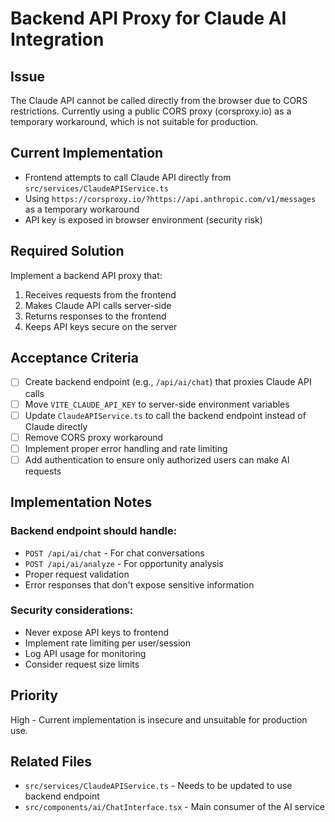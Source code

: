 # Backend API Proxy for Claude AI Integration

## Issue
The Claude API cannot be called directly from the browser due to CORS restrictions. Currently using a public CORS proxy (corsproxy.io) as a temporary workaround, which is not suitable for production.

## Current Implementation
- Frontend attempts to call Claude API directly from `src/services/ClaudeAPIService.ts`
- Using `https://corsproxy.io/?https://api.anthropic.com/v1/messages` as a temporary workaround
- API key is exposed in browser environment (security risk)

## Required Solution
Implement a backend API proxy that:
1. Receives requests from the frontend
2. Makes Claude API calls server-side
3. Returns responses to the frontend
4. Keeps API keys secure on the server

## Acceptance Criteria
- [ ] Create backend endpoint (e.g., `/api/ai/chat`) that proxies Claude API calls
- [ ] Move `VITE_CLAUDE_API_KEY` to server-side environment variables
- [ ] Update `ClaudeAPIService.ts` to call the backend endpoint instead of Claude directly
- [ ] Remove CORS proxy workaround
- [ ] Implement proper error handling and rate limiting
- [ ] Add authentication to ensure only authorized users can make AI requests

## Implementation Notes
### Backend endpoint should handle:
- `POST /api/ai/chat` - For chat conversations
- `POST /api/ai/analyze` - For opportunity analysis
- Proper request validation
- Error responses that don't expose sensitive information

### Security considerations:
- Never expose API keys to frontend
- Implement rate limiting per user/session
- Log API usage for monitoring
- Consider request size limits

## Priority
High - Current implementation is insecure and unsuitable for production use.

## Related Files
- `src/services/ClaudeAPIService.ts` - Needs to be updated to use backend endpoint
- `src/components/ai/ChatInterface.tsx` - Main consumer of the AI service